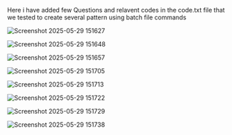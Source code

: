 Here i have added few Questions and relavent codes in the code.txt file that we tested to create several pattern using batch file commands

![Screenshot 2025-05-29 151627](https://github.com/user-attachments/assets/a3125272-870d-4a54-a901-a107ee834a7a)
<br>

![Screenshot 2025-05-29 151648](https://github.com/user-attachments/assets/29258313-56ba-405c-a9f9-89416cbcffd0)
<br>


![Screenshot 2025-05-29 151657](https://github.com/user-attachments/assets/62858ace-2a4d-4d60-b000-67f88b5c1c1e)
<br>


![Screenshot 2025-05-29 151705](https://github.com/user-attachments/assets/adff8822-6d02-4ae3-bef7-e755ba355a0b)
<br>


![Screenshot 2025-05-29 151713](https://github.com/user-attachments/assets/a24310e2-abfc-43a8-8879-966cdfe35207)
<br>


![Screenshot 2025-05-29 151722](https://github.com/user-attachments/assets/a6161710-c8b2-4234-8c8d-9611a4612552)
<br>


![Screenshot 2025-05-29 151729](https://github.com/user-attachments/assets/fc1eed31-32ba-446b-9dd9-56c4630d6344)
<br>

![Screenshot 2025-05-29 151738](https://github.com/user-attachments/assets/9463673f-4fc9-47d1-a256-d4ffa31ae169)

